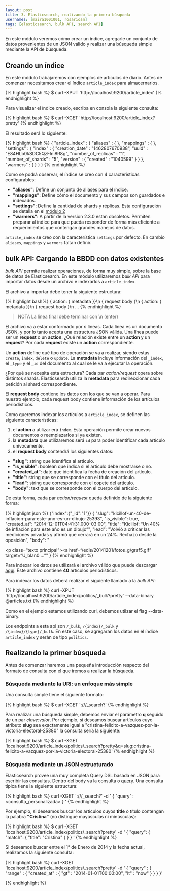 ```yaml
---
layout: post
title: 3. Elasticsearch, realizando la primera búsqueda
usernames: [maira1001001, rosariosm]
tags: [elasticsearch, bulk API, search API]
---
```


En este módulo veremos cómo crear un índice, agregarle un conjunto de datos provenientes de un JSON válido  <!-- more --> y realizar una búsqueda simple mediante la API de búsqueda.


## Creando un índice

En este módulo trabajaremos con ejemplos de artículos de diario. Antes de comenzar necesitamos crear el índice  `article_index` para almacernarlos. 

{% highlight bash %}
$ curl -XPUT 'http://localhost:9200/article_index'
{% endhighlight %}

Para visualizar el índice creado, escriba en consola la siguiente consulta:

{% highlight bash %}
$ curl -XGET 'http://localhost:9200/article_index?pretty'
{% endhighlight %}

El resultado será lo siguiente:

{% highlight bash %}
{
  "article_index" : {
    "aliases" : { },
    "mappings" : { },
    "settings" : {
      "index" : {
        "creation_date" : "1462807670938",
        "uuid" : "E84HLb0kSDC5QzFlni8R8g",
        "number_of_replicas" : "1",
        "number_of_shards" : "5",
        "version" : {
          "created" : "1040599"
        }
      }
    },
    "warmers" : { }
  }
}
{% endhighlight %}

Como se podrá observar, el índice se creo con 4 características configurables:

* **"aliases"**: Define un conjunto de aliases para el índice.
* **"mappings"**: Define cómo el documento y sus campos son guardados e indexados.  
* **"settings"**: Define la cantidad de shards y réplicas. Esta configuración se detalla en el [módulo 2](http://www.desarrollo.unlp.edu.ar/elasticsearch/ddbms/2016/04/22/elasticsearch-module_2.html)
* **"warmers"**: A partir de la version 2.3.0 estan obsoletos. Permiten preparar al índice para que pueda responder de forma más eficiente a requerimientos que contengan grandes manejos de datos.  

`article_index` se creo con la característica `settings` por defecto. En cambio `aliases`, `mappings` y `warmers`  faltan definir.


## bulk API: Cargando la BBDD con datos existentes

*bulk API* permite realizar operaciones, de forma muy simple, sobre la base de datos de Elasticsearch. En este módulo utilizaremos *bulk API* para importar datos desde un archivo e indexarlos a `article_index`.

El archivo a importar debe tener la siguiente estructura:

{% highlight bash%}
{ action: { metadata }}\n
{ request body        }\n
{ action: { metadata }}\n
{ request body        }\n
...
{% endhighlight %}

> NOTA
> La línea final debe terminar con \n (enter)

El archivo va a estar conformado por *n* líneas. Cada línea es un documento JSON, y por lo tanto acepta una estructura JSON válida. Una línea puede ser un **request** o un **action**. ¿Qué relación existe entre un **action** y un **request**? Por cada **request** existe un **action** correspondiente. 

Un **action** define qué tipo de operación se va a realizar, siendo estas `create`, `index`, `delete` o `update`.
La **metadata** incluye información del `_index`, el `_type` y el `_id` del documento al cual se le va a ejecutar la operación.

¿Por qué se necesita esta estructura?  Cada par *action/request* opera sobre distintos shards. Elasticsearch utiliza la **metadata** para redireccionar cada petición al shard correspondiente.


El **request body** contiene los datos con los que se van a operar. Para nuestro ejemplo, cada request body contiene información de los artículos periodísticos.

Como queremos indexar los artículos a `article_index`, se definen las siguiente características:
1. el **action** a utilizar erá `index`. Esta operación permite crear nuevos documentos o reemplazarlos si ya existen.
2. la **metadata** que utilizaremos será `id` para poder identificar cada artículo univocamente.
3. el **request body** contendrá los siguientes datos:

- **"slug"**:  string que identifica al artículo.
- **"is_visible"**: boolean que indica si el articulo debe mostrarse o no.
- **"created_at"**: date que identifica la fecha de creación del artículo.
- **"title"**: string que se corresponde con el título del artículo.
- **"lead"**: string que corresponde con el copete del artículo.
- **"body"**: text que se corresponde con el cuerpo del artículo.

De esta forma, cada par *action/request* queda definido de la siguiente forma:

{% highlight json  %}
{"index":{"_id":"1"}}
{
  "slug":  "kicillof-un-40-de-inflacion-para-este-ano-es-un-dibujo-25393",
  "is_visible": true,
  "created_at": "2014-12-01T04:41:31.000-03:00",
  "title": "Kicillof: “Un 40% de inflación para este año es un dibujo”",
  "lead": "Volvió a criticar las mediciones privadas y afirmó que cerrará en un 24%. Rechazo desde la oposición",
  "body": "<div><p class=“texto principal”><a href=“/edis/20141201/fotos_g/graf5.gif” target=“U_blan0....”"
}
{% endhighlight %}

Para indexar los datos se utilizará el archivo válido que puede descargar [aquí](/assets/data/articles.txt). Este archivo  contiene **40** artículos periodísticos.

Para indexar los datos deberá realizar el siguiente llamado a la *bulk API*:

{% highlight bash %}
curl -XPUT 'http://localhost:9200/article_index/politics/_bulk?pretty' --data-binary @articles.txt
{% endhighlight %}

Como en el ejemplo estamos utilizando curl, debemos utilzar el flag --data-binary. 


Los endpoints a esta api son `/_bulk`, `/{index}/_bulk` y `/{index}/{type}/_bulk`. En este caso, se agregarán los datos en el índice `article_index` y serán de tipo `politics`.

## Realizando la primer búsqueda

Antes de comenzar haremos una pequeña introducción respecto del formato de consulta con el que iremos a realizar la búsqueda.

### Búsqueda mediante la URI: un enfoque más simple 

Una consulta simple tiene el siguiente formato:


{% highlight bash %}
$ curl -XGET '<host>:<port>/<index>/<type>/_search?<parameters>'
{% endhighlight %}


Para realizar una búsqueda simple, debemos enviar el parámetro **q** seguido de un par *clave:valor*. Por ejemplo, si deseamos buscar artículos cuyo atributo **slug** sea  exactamente igual a "cristina-felicito-a-vazquez-por-la-victoria-electoral-25380" la consulta sería la siguiente:

{% highlight bash %}
$ curl -XGET 'localhost:9200/article_index/politics/_search?pretty&q=slug:cristina-felicito-a-vazquez-por-la-victoria-electoral-25380'
{% endhighlight %}


### Búsqueda mediante un JSON estructurado

Elasticsearch provee una muy completa Query DSL basada en JSON para escribir las consultas.
Dentro del body va la consulta o [query](https://www.elastic.co/guide/en/elasticsearch/guide/current/query-dsl-intro.html). Una consulta típica tiene la siguiente estructura: 


{% highlight bash %}
curl -XGET '<host>:<port>/<index>/<type>/_search?' -d '
{
  "query": <consulta_personalizada>
}
'
{% endhighlight %}


Por ejemplo, si deseamos buscar los artículos cuyos **title** o título contengan la palabra **"Cristina"** (no distingue mayúsculas ni minúsculas):

{% highlight bash %}
$ curl -XGET 'localhost:9200/article_index/politics/_search?pretty' -d '
{
  "query": {
    "match": {
      "title": "Cristina"
    }
  }
}
'
{% endhighlight %}

Si deseamos buscar entre el 1° de Enero de 2014 y la fecha actual, realizamos la siguiente consulta:

{% highlight bash %}
curl -XGET 'localhost:9200/article_index/politics/_search?pretty' -d '
{
  "query" : {
    "range" : {
      "created_at" : {
        "gt" : "2014-01-01T00:00:00",
        "lt" : "now"
      }
    }
  }
}'

{% endhighlight %}


